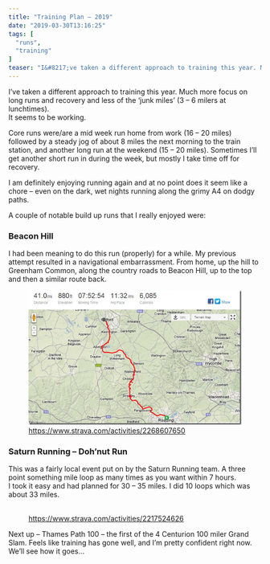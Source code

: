 ```yaml
---
title: "Training Plan – 2019"
date: "2019-03-30T13:16:25"
tags: [
  "runs",
  "training"
]
teaser: "I&#8217;ve taken a different approach to training this year. Much more focus on long runs and recovery and less of the &#8216;junk miles&#8217; (3 &#8211; 6 milers at lunchtimes).It seems to be working. Core runs were/are a mid week run home from work (16 &#8211; 20 miles) followed by a steady jog of about 8 [&hellip;]\n"
---
```

I’ve taken a different approach to training this year. Much more focus on long runs and recovery and less of the ‘junk miles’ (3 – 6 milers at lunchtimes).  
It seems to be working.

Core runs were/are a mid week run home from work (16 – 20 miles) followed by a steady jog of about 8 miles the next morning to the train station, and another long run at the weekend (15 – 20 miles). Sometimes I’ll get another short run in during the week, but mostly I take time off for recovery.

I am definitely enjoying running again and at no point does it seem like a chore – even on the dark, wet nights running along the grimy A4 on dodgy paths.

A couple of notable build up runs that I really enjoyed were:

### Beacon Hill

I had been meaning to do this run (properly) for a while. My previous attempt resulted in a navigational embarrassment. From home, up the hill to Greenham Common, along the country roads to Beacon Hill, up to the top and then a similar route back.

<figure><img loading="lazy" decoding="async" src="assets/images/image.png" alt=""><figcaption><a href="https://www.strava.com/activities/2268607650">https://www.strava.com/activities/2268607650</a></figcaption></figure>

### Saturn Running – Doh’nut Run

This was a fairly local event put on by the Saturn Running team. A three point something mile loop as many times as you want within 7 hours.  
I took it easy and had planned for 30 – 35 miles. I did 10 loops which was about 33 miles.

<figure><img loading="lazy" decoding="async" src="assets/images/image-1.png" alt=""><figcaption><a href="https://www.strava.com/activities/2217524626">https://www.strava.com/activities/2217524626</a></figcaption></figure>

Next up – Thames Path 100 – the first of the 4 Centurion 100 miler Grand Slam. Feels like training has gone well, and I’m pretty confident right now. We’ll see how it goes…
